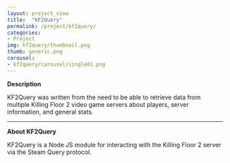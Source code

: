 ```yaml
---
layout: project_view
title:  "KF2Query"
permalink: /project/kf2query/
categories:
- Project
img: kf2query/thumbnail.png
thumb: generic.png
carousel:
- kf2query/carousel/single01.png
---
```

**Description**

KF2Query was written from the need to be able to retrieve data from multiple
Killing Floor 2 video game servers about players, server information, and
general stats.

---

**About KF2Query**

KF2Query is a Node JS module for interacting with the Killing Floor 2 server via
the Steam Query protocol.
